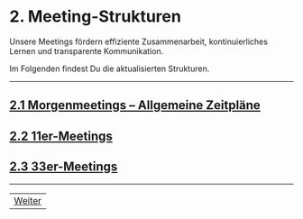 # 2. Meeting-Strukturen

Unsere Meetings fördern effiziente Zusammenarbeit, kontinuierliches Lernen und transparente Kommunikation.

Im Folgenden findest Du die aktualisierten Strukturen.

---

## [2.1 Morgenmeetings – Allgemeine Zeitpläne](2/1/README.md)

## [2.2 11er-Meetings](2/2/README.md)

## [2.3 33er-Meetings](2/3/README.md)

---

| |
| --- |
| [Weiter](/docs/2/1/README.md) |
